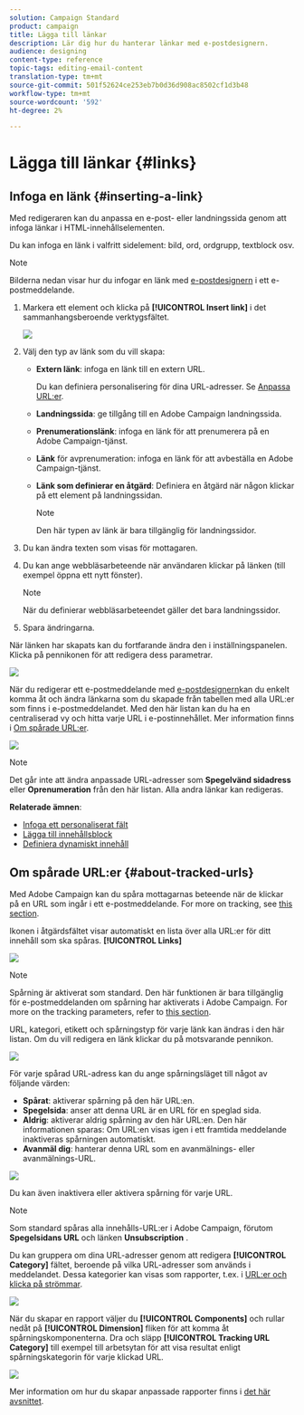 ```yaml
---
solution: Campaign Standard
product: campaign
title: Lägga till länkar
description: Lär dig hur du hanterar länkar med e-postdesignern.
audience: designing
content-type: reference
topic-tags: editing-email-content
translation-type: tm+mt
source-git-commit: 501f52624ce253eb7b0d36d908ac8502cf1d3b48
workflow-type: tm+mt
source-wordcount: '592'
ht-degree: 2%

---
```



# Lägga till länkar {#links}

## Infoga en länk {#inserting-a-link}

Med redigeraren kan du anpassa en e-post- eller landningssida genom att infoga länkar i HTML-innehållselementen.

Du kan infoga en länk i valfritt sidelement: bild, ord, ordgrupp, textblock osv.

>[!NOTE]
>
>Bilderna nedan visar hur du infogar en länk med [e-postdesignern](../../designing/using/designing-content-in-adobe-campaign.md) i ett e-postmeddelande.

1. Markera ett element och klicka på **[!UICONTROL Insert link]** i det sammanhangsberoende verktygsfältet.

   ![](assets/des_insert_link.png)

1. Välj den typ av länk som du vill skapa:

   * **Extern länk**: infoga en länk till en extern URL.

      Du kan definiera personalisering för dina URL-adresser. Se [Anpassa URL:er](../../designing/using/using-reusable-content.md#creating-a-content-fragment).

   * **Landningssida**: ge tillgång till en Adobe Campaign landningssida.
   * **Prenumerationslänk**: infoga en länk för att prenumerera på en Adobe Campaign-tjänst.
   * **Länk** för avprenumeration: infoga en länk för att avbeställa en Adobe Campaign-tjänst.
   * **Länk som definierar en åtgärd**: Definiera en åtgärd när någon klickar på ett element på landningssidan.

      >[!NOTE]
      >
      >Den här typen av länk är bara tillgänglig för landningssidor.

1. Du kan ändra texten som visas för mottagaren.
1. Du kan ange webbläsarbeteende när användaren klickar på länken (till exempel öppna ett nytt fönster).

   >[!NOTE]
   >
   >När du definierar webbläsarbeteendet gäller det bara landningssidor.

1. Spara ändringarna.

När länken har skapats kan du fortfarande ändra den i inställningspanelen. Klicka på pennikonen för att redigera dess parametrar.

![](assets/des_link_edit.png)

När du redigerar ett e-postmeddelande med [e-postdesignern](../../designing/using/designing-content-in-adobe-campaign.md)kan du enkelt komma åt och ändra länkarna som du skapade från tabellen med alla URL:er som finns i e-postmeddelandet. Med den här listan kan du ha en centraliserad vy och hitta varje URL i e-postinnehållet. Mer information finns i [Om spårade URL:er](#about-tracked-urls).

![](assets/des_link_list.png)

>[!NOTE]
>
>Det går inte att ändra anpassade URL-adresser som **Spegelvänd sidadress** eller **Oprenumeration** från den här listan. Alla andra länkar kan redigeras.

**Relaterade ämnen**:

* [Infoga ett personaliserat fält](../../designing/using/personalization.md#inserting-a-personalization-field)
* [Lägga till innehållsblock](../../designing/using/personalization.md#adding-a-content-block)
* [Definiera dynamiskt innehåll](../../designing/using/personalization.md#defining-dynamic-content-in-an-email)

## Om spårade URL:er {#about-tracked-urls}

Med Adobe Campaign kan du spåra mottagarnas beteende när de klickar på en URL som ingår i ett e-postmeddelande. For more on tracking, see [this section](../../sending/using/tracking-messages.md#about-tracking).

Ikonen i åtgärdsfältet visar automatiskt en lista över alla URL:er för ditt innehåll som ska spåras. **[!UICONTROL Links]**

![](assets/des_links.png)

>[!NOTE]
>
>Spårning är aktiverat som standard. Den här funktionen är bara tillgänglig för e-postmeddelanden om spårning har aktiverats i Adobe Campaign. For more on the tracking parameters, refer to [this section](../../administration/using/configuring-email-channel.md#tracking-parameters).

URL, kategori, etikett och spårningstyp för varje länk kan ändras i den här listan. Om du vill redigera en länk klickar du på motsvarande pennikon.

![](assets/des_links_tracking.png)

För varje spårad URL-adress kan du ange spårningsläget till något av följande värden:

* **Spårat**: aktiverar spårning på den här URL:en.
* **Spegelsida**: anser att denna URL är en URL för en speglad sida.
* **Aldrig**: aktiverar aldrig spårning av den här URL:en. Den här informationen sparas: Om URL:en visas igen i ett framtida meddelande inaktiveras spårningen automatiskt.
* **Avanmäl dig**: hanterar denna URL som en avanmälnings- eller avanmälnings-URL.

![](assets/des_link_tracking_type.png)

Du kan även inaktivera eller aktivera spårning för varje URL.

>[!NOTE]
>
>Som standard spåras alla innehålls-URL:er i Adobe Campaign, förutom **Spegelsidans URL** och länken **Unsubscription** .

Du kan gruppera om dina URL-adresser genom att redigera **[!UICONTROL Category]** fältet, beroende på vilka URL-adresser som används i meddelandet. Dessa kategorier kan visas som rapporter, t.ex. i [URL:er och klicka på strömmar](../../reporting/using/urls-and-click-streams.md).

![](assets/des_link_tracking_category.png)

När du skapar en rapport väljer du **[!UICONTROL Components]** och rullar nedåt på **[!UICONTROL Dimension]** fliken för att komma åt spårningskomponenterna. Dra och släpp **[!UICONTROL Tracking URL Category]** till exempel till arbetsytan för att visa resultat enligt spårningskategorin för varje klickad URL.

![](assets/des_link_tracking_report.png)

Mer information om hur du skapar anpassade rapporter finns i [det här avsnittet](../../reporting/using/about-dynamic-reports.md).
